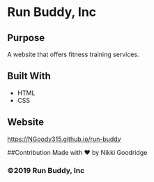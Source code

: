 # Run Buddy, Inc

## Purpose
A website that offers fitness training services.

## Built With
* HTML
* CSS

## Website
https://NGoody315.github.io/run-buddy

##Contribution
Made with ❤️ by Nikki Goodridge

### ©️2019 Run Buddy, Inc 
